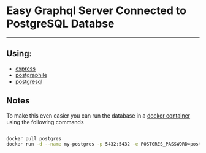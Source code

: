 # Easy Graphql Server Connected to PostgreSQL Databse

---

## Using: 
- [express](https://expressjs.com/)
- [postgraphile](https://www.graphile.org/postgraphile/)
- [postgresql](https://www.postgresql.org/)

## Notes

To make this even easier you can run the database in a [docker container](https://hub.docker.com/_/postgres) using the following commands

```bash

docker pull postgres
docker run -d --name my-postgres -p 5432:5432 -e POSTGRES_PASSWORD=postgres postgres

```